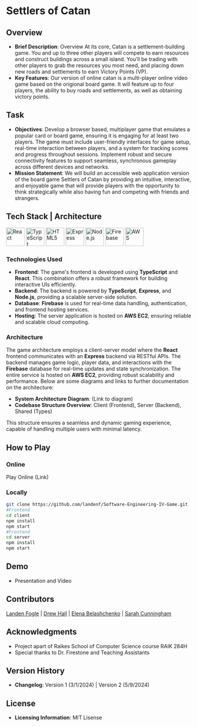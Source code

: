 # Settlers of Catan

## Overview
- **Brief Description**: Overview At its core, Catan is a settlement-building game. You and up to three other players will compete to earn resources and construct buildings across a small island. You’ll be trading with other players to grab the resources you most need, and placing down new roads and settlements to earn Victory Points (VP).
- **Key Features**: Our version of online catan is a multi-player online video game based on the origional board game. It will feature up to four players, the ability to buy roads and settlements, as well as obtaining victory points. 

## Task
- **Objectives**: Develop a browser based, multiplayer game that emulates a popular card or board game, ensuring it is engaging for at least two players. The game must include user-friendly interfaces for game setup, real-time interaction between players, and a system for tracking scores and progress throughout sessions. Implement robust and secure connectivity features to support seamless, synchronous gameplay across different devices and networks.
- **Mission Statement**: We will build an accessible web application version of the board game Settlers of Catan by providing an intuitive, interactive, and enjoyable game that will provide players with  the opportunity to think strategically while also having fun and competing with friends and strangers. 

## Tech Stack | Architecture
<p>
  <img src="https://upload.wikimedia.org/wikipedia/commons/a/a7/React-icon.svg" width="50" alt="React">
  <img src="https://upload.wikimedia.org/wikipedia/commons/4/4c/Typescript_logo_2020.svg" width="50" alt="TypeScript">
  <img src="https://upload.wikimedia.org/wikipedia/commons/6/61/HTML5_logo_and_wordmark.svg" width="50" alt="HTML5">
  <img src="https://upload.wikimedia.org/wikipedia/commons/6/64/Expressjs.png" width="50" alt="Express">
  <img src="https://upload.wikimedia.org/wikipedia/commons/d/d9/Node.js_logo.svg" width="50" alt="Node.js">
  <img src="https://upload.wikimedia.org/wikipedia/commons/4/46/Touchicon-180.png" width="50" alt="Firebase">
  <img src="https://upload.wikimedia.org/wikipedia/commons/9/93/Amazon_Web_Services_Logo.svg" width="50" alt="AWS">
</p>

### Technologies Used
- **Frontend**: The game's frontend is developed using **TypeScript** and **React**. This combination offers a robust framework for building interactive UIs efficiently.
- **Backend**: The backend is powered by **TypeScript**, **Express**, and **Node.js**, providing a scalable server-side solution.
- **Database**: **Firebase** is used for real-time data handling, authentication, and frontend hosting services.
- **Hosting**: The server application is hosted on **AWS EC2**, ensuring reliable and scalable cloud computing.

### Architecture
The game architecture employs a client-server model where the **React** frontend communicates with an **Express** backend via RESTful APIs. The backend manages game logic, player data, and interactions with the **Firebase** database for real-time updates and state synchronization. The entire service is hosted on **AWS EC2**, providing robust scalability and performance. Below are some diagrams and links to further documentation on the architecture:
- **System Architecture Diagram**: (Link to diagram)
- **Codebase Structure Overview**: Client (Frontend), Server (Backend), Shared (Types)

This structure ensures a seamless and dynamic gaming experience, capable of handling multiple users with minimal latency.

## How to Play

### Online
Play Online (Link)

### Locally

```bash
git clone https://github.com/landenf/Software-Engineering-IV-Game.git
#Frontend
cd client
npm install
npm start
#Frontend
cd server
npm install
npm start
```

## Demo
- Presentation and Video

## Contributors

[Landen Fogle](https://www.github.com/landenf) | [Drew Hall](https://www.github.com/SirFatredVIII) | [Elena Belashchenko](https://github.com/ebelashchenko2) | [Sarah Cunningham](https://www.github.com/scunningham8)

## Acknowledgments
-  Project apart of Raikes School of Computer Science course RAIK 284H
- Special thanks to Dr. Firestone and Teaching Assistants

## Version History
- **Changelog**: Version 1 (3/1/2024) | Version 2 (5/9/2024)

## License
- **Licensing Information**: MIT Lisense 
